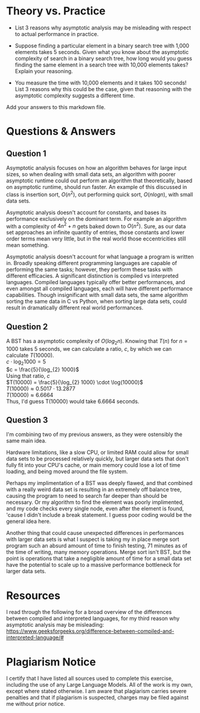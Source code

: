 # Theory vs. Practice

- List 3 reasons why asymptotic analysis may be misleading with respect to
  actual performance in practice.

- Suppose finding a particular element in a binary search tree with 1,000
  elements takes 5 seconds. Given what you know about the asymptotic complexity
  of search in a binary search tree, how long would you guess finding the same
  element in a search tree with 10,000 elements takes? Explain your reasoning.

- You measure the time with 10,000 elements and it takes 100 seconds! List 3
  reasons why this could be the case, given that reasoning with the asymptotic
  complexity suggests a different time.

Add your answers to this markdown file.

# Questions & Answers

## Question 1
  
  Asymptotic analysis focuses on how an algorithm behaves for large input sizes,
  so when dealing with small data sets, an algorithm with poorer asymptotic
  runtime could out perform an algorithm that theoretically, based on asymptotic
  runtime, should run faster. An example of this discussed in class is insertion
  sort, $O(n^2)$, out performing quick sort, $O(nlog n)$, with small data sets.  
  
  Asymptotic analysis doesn't account for constants, and bases its performance
  exclusively on the dominant term. For example an algorithm with a complexity
  of $4n^2+n$ gets baked down to $O(n^2)$. Sure, as our data set approaches
  an infinite quantity of entries, those constants and lower order terms mean
  very little, but in the real world those eccentricities still mean something.  
  
  Asymptotic analysis doesn't account for what language a program is written in.
  Broadly speaking different programming languages are capable of performing the
  same tasks; however, they perform these tasks with different efficacies. A
  significant distinction is compiled vs interpreted languages. Compiled
  languages typically offer better performances, and even amongst all compiled
  languages, each will have different performance capabilities. Though
  insignificant with small data sets, the same algorithm sorting the same data
  in C vs Python, when sorting large data sets, could result in dramatically
  different real world performances.  

## Question 2

  A BST has a asymptotic complexity of $O(log_{2} n)$. Knowing that $T(n)$ for
  $n=1000$ takes 5 seconds, we can calculate a ratio, $c$, by which we can
  calculate $T(10000)$.  
  $c \cdot \log_{2} 1000 = 5$  
  $c = \frac{5}{\log_{2} 1000}$  
  Using that ratio, $c$  
  $T(10000) = \frac{5}{\log_{2} 1000} \cdot \log(10000)$  
  $T(10000) \approx 0.5017 \cdot 13.2877$  
  $T(10000) \approx 6.6664$  
  Thus, I'd guess T(10000) would take 6.6664 seconds.  

## Question 3

  I'm combining two of my previous answers, as they were ostensibly the same
  main idea.  

  Hardware limitations, like a slow CPU, or limited RAM could allow for small
  data sets to be processed relatively quickly, but larger data sets that
  don't fully fit into your CPU's cache, or main memory could lose a lot of
  time loading, and being moved around the file system.  

  Perhaps my implimentation of a BST was deeply flawed, and that combined with
  a really weird data set is resulting in an extremely off balance tree,
  causing the program to need to search far deeper than should be necessary.
  Or my algorithm to find the element was poorly implimented, and my code
  checks every single node, even after the element is found, 'cause I didn't
  include a break statement. I guess poor coding would be the general idea here.  

  Another thing that could cause unexpected differences in performances with
  larger data sets is what I suspect is taking my in place merge sort program
  such an absurd amount of time to finish testing, 71 minutes as of the time of
  writing, many memory operations. Merge sort isn't BST, but the point is
  operations that take a negligible amount of time for a small data set have
  the potential to scale up to a massive performance bottleneck for larger
  data sets.  

# Resources

I read through the following for a broad overview of the differences between compiled and interpreted languages, for my third reason why asymptotic analysis may be misleading:  
https://www.geeksforgeeks.org/difference-between-compiled-and-interpreted-language/#

# Plagiarism Notice

I certify that I have listed all sources used to complete this exercise, including the use of any Large Language Models. All of the work is my own, except where stated otherwise. I am aware that plagiarism carries severe penalties and that if plagiarism is suspected, charges may be filed against me without prior notice.
